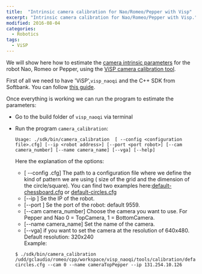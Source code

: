 ```yaml
---
title:  "Intrinsic camera calibration for Nao/Romeo/Pepper with Visp"
excerpt: "Intrinsic camera calibration for Nao/Romeo/Pepper with Visp."
modified: 2016-08-04
categories: 
  - Robotics
tags:
  - ViSP
---
```


We will show here how to estimate the [camera intrinsic parameters](http://ksimek.github.io/2013/08/13/intrinsic/) for the robot Nao, Romeo or Pepper, using the [ViSP camera calibration tool](http://visp-doc.inria.fr/doxygen/visp-2.8.0/tutorial-calibration.html).

First of all we need to have 'ViSP',`visp_naoqi` and the C++ SDK from Softbank. You can follow [this guide](http://jokla.me/robotics/visp_naoqi/). 

Once everything is working we can run the program to estimate the parameters:  

* Go to the build folder of `visp_naoqi` via terminal  
* Run the program `camera_calibration`:  

  ```
  Usage: ./sdk/bin/camera_calibration  [ --config <configuration file>.cfg] [--ip <robot address>] [--port <port robot>] [--cam camera_number] [--name camera_name] [--vga] [--help]
  ```

  Here the explanation of the options:

  * [ --config <configuration file>.cfg]  The path to a configuration file where we define the kind of pattern we are using ( size of the grid and  the dimension  of the circle/square). You can find two examples here:[default-chessboard.cfg](https://github.com/lagadic/visp_naoqi/blob/master/tools/calibration/default-chessboard.cfg) or [default-circles.cfg](https://github.com/lagadic/visp_naoqi/blob/master/tools/calibration/default-circles.cfg)  
  * [--ip <robot address>] Se the IP of the robot.  
  * [--port <port robot>] Se the port of the robot: default 9559.  
  * [--cam camera_number] Choose the camera you want to use. For Pepper and Nao 0 = TopCamera, 1 = BottomCamera.  
  * [--name camera_name] Set the name of the camera.  
  * [--vga] if you want to set the camera at the resolution of 640x480. Default resolution: 320x240  
  Example:

  ```
  $ ./sdk/bin/camera_calibration /udd/gclaudio/romeo/cpp/workspace/visp_naoqi/tools/calibration/default-circles.cfg --cam 0 --name cameraTopPepper --ip 131.254.10.126
  ```

